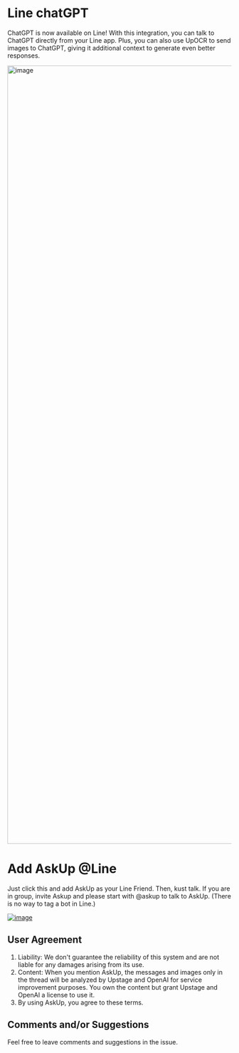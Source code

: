 # Line chatGPT

ChatGPT is now available on Line! With this integration, you can talk to ChatGPT directly from your Line app. Plus, you can also use UpOCR to send images to ChatGPT, giving it additional context to generate even better responses.

<img width="1749" alt="image" src="https://user-images.githubusercontent.com/901975/222891754-0d946890-0fde-4dd6-b124-b028fb348973.png">

# Add AskUp @Line
Just click this and add AskUp as your Line Friend. Then, kust talk. If you are in group, invite Askup and please start with @askup to talk to AskUp. 
(There is no way to tag a bot in Line.)

[![image](https://user-images.githubusercontent.com/901975/222890577-dda991dc-16c4-4678-b538-07a72db9ff4a.png)](https://liff.line.me/1645278921-kWRPP32q/?accountId=249euaat)


## User Agreement
1. Liability: We don't guarantee the reliability of this system and are not liable for any damages arising from its use.
2. Content: When you mention AskUp, the messages and images only in the thread will be analyzed by Upstage and OpenAI for service improvement purposes. You own the content but grant Upstage and OpenAI a license to use it. 
3. By using AskUp, you agree to these terms.

## Comments and/or Suggestions
Feel free to leave comments and suggestions in the issue.
